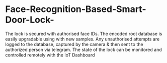 # Face-Recognition-Based-Smart-Door-Lock-
The lock is secured with authorised face IDs. The encoded root database is easily upgradable using with new samples. Any unauthorised attempts are logged to the database, captured by the camera &amp; then sent to the authorized person via telegram. The state of the lock can be monitored and controlled remotely with the IoT Dashboard
